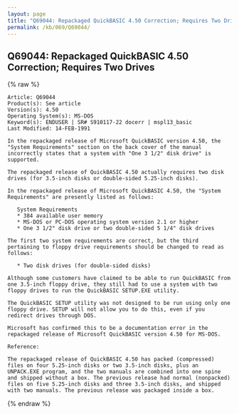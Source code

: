 ```yaml
---
layout: page
title: "Q69044: Repackaged QuickBASIC 4.50 Correction; Requires Two Drives"
permalink: /kb/069/Q69044/
---
```


## Q69044: Repackaged QuickBASIC 4.50 Correction; Requires Two Drives

{% raw %}

	Article: Q69044
	Product(s): See article
	Version(s): 4.50
	Operating System(s): MS-DOS
	Keyword(s): ENDUSER | SR# S910117-22 docerr | mspl13_basic
	Last Modified: 14-FEB-1991
	
	In the repackaged release of Microsoft QuickBASIC version 4.50, the
	"System Requirements" section on the back cover of the manual
	incorrectly states that a system with "One 3 1/2" disk drive" is
	supported.
	
	The repackaged release of QuickBASIC 4.50 actually requires two disk
	drives (for 3.5-inch disks or double-sided 5.25-inch disks).
	
	In the repackaged release of Microsoft QuickBASIC 4.50, the "System
	Requirements" are presently listed as follows:
	
	   System Requirements
	   * 384 available user memory
	   * MS-DOS or PC-DOS operating system version 2.1 or higher
	   * One 3 1/2" disk drive or two double-sided 5 1/4" disk drives
	
	The first two system requirements are correct, but the third
	pertaining to floppy drive requirements should be changed to read as
	follows:
	
	   * Two disk drives (for double-sided disks)
	
	Although some customers have claimed to be able to run QuickBASIC from
	one 3.5-inch floppy drive, they still had to use a system with two
	floppy drives to run the QuickBASIC SETUP.EXE utility.
	
	The QuickBASIC SETUP utility was not designed to be run using only one
	floppy drive. SETUP will not allow you to do this, even if you
	redirect drives through DOS.
	
	Microsoft has confirmed this to be a documentation error in the
	repackaged release of Microsoft QuickBASIC version 4.50 for MS-DOS.
	
	Reference:
	
	The repackaged release of QuickBASIC 4.50 has packed (compressed)
	files on four 5.25-inch disks or two 3.5-inch disks, plus an
	UNPACK.EXE program, and the two manuals are combined into one spine
	and shipped without a box. The previous release had normal (nonpacked)
	files on five 5.25-inch disks and three 3.5-inch disks, and shipped
	with two manuals. The previous release was packaged inside a box.

{% endraw %}
